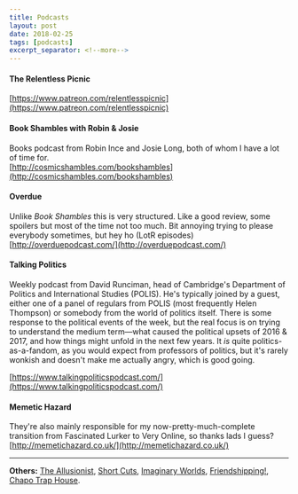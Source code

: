 ```yaml
---
title: Podcasts
layout: post
date: 2018-02-25
tags: [podcasts]
excerpt_separator: <!--more-->
---
```



<!--more-->
#### The Relentless Picnic

[https://www.patreon.com/relentlesspicnic](https://www.patreon.com/relentlesspicnic)

#### Book Shambles with Robin & Josie
Books podcast from Robin Ince and Josie Long, both of whom I have a lot of time for.  
[http://cosmicshambles.com/bookshambles](http://cosmicshambles.com/bookshambles)

#### Overdue
Unlike *Book Shambles* this is very structured.
Like a good review, some spoilers but most of the time not too much.
Bit annoying trying to please everybody sometimes, but hey ho (LotR episodes)  
[http://overduepodcast.com/](http://overduepodcast.com/)

#### Talking Politics
Weekly podcast from David Runciman, head of Cambridge's Department of Politics and International Studies (POLIS). He's typically joined by a guest, either one of a panel of regulars from POLIS (most frequently Helen Thompson) or somebody from the world of politics itself. There is some response to the political events of the week, but the real focus is on trying to understand the medium term&mdash;what caused the political upsets of 2016 & 2017, and how things might unfold in the next few years. It *is* quite politics-as-a-fandom, as you would expect from professors of politics, but it's rarely wonkish and doesn't make me actually angry, which is good going.  
<!-- , it'd be like being angry at a schoolboy for taking the last slice of cake.-->  
[https://www.talkingpoliticspodcast.com/](https://www.talkingpoliticspodcast.com/)

#### Memetic Hazard
They're also mainly responsible for my now-pretty-much-complete transition from Fascinated Lurker to Very Online, so thanks lads I guess?  
[http://memetichazard.co.uk/](http://memetichazard.co.uk/)

<hr>

**Others:** [The Allusionist](https://www.theallusionist.org/), [Short Cuts](https://www.bbc.co.uk/programmes/b01mk3f8/episodes/downloads), [Imaginary Worlds](https://www.imaginaryworldspodcast.org/), [Friendshipping!](https://friendshipping.simplecast.fm/), [Chapo Trap House](http://www.chapotraphouse.com/).
